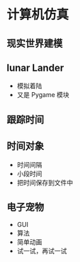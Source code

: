 # 计算机仿真

## 现实世界建模

## lunar Lander

- 模拟着陆
- 又是 Pygame 模块

## 跟踪时间

## 时间对象

- 时间间隔
- 小段时间
- 把时间保存到文件中

## 电子宠物

- GUI
- 算法
- 简单动画
- 试一试，再试一试
